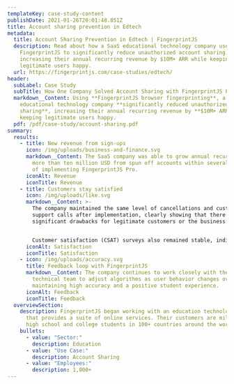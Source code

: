 ```yaml
---
templateKey: case-study-content
publishDate: 2021-01-26T20:01:48.851Z
title: Account sharing prevention in Edtech
metadata:
  title: Account Sharing Prevention in Edtech | FingerprintJS
  description: Read about how a SaaS educational technology company used
    FingerprintJS to significantly reduce unauthorized account sharing,
    increasing their annual recurring revenue by $10M+ ARR while keeping
    legitimate users happy.
  url: https://fingerprintjs.com/case-studies/edtech/
header:
  subLabel: Case Study
  subTitle: How One Company Solved Account Sharing with FingerprintJS Pro
  markdown__Content: Using **FingerprintJS browser fingerprinting**, a SaaS
    educational technology company **significantly reduced unauthorized account
    sharing**, increasing their annual recurring revenue by **$10M+ ARR** while
    keeping legitimate users happy.
  pdf: /pdf/case-study/account-sharing.pdf
summary:
  results:
    - title: New revenue from sign-ups
      icon: /img/uploads/business-and-finance.svg
      markdown__Content: The SaaS company was able to grow annual recurring revenue by
        more than ten million USD from spun off accounts within several months
        of implementing FingerprintJS Pro.
      iconAlt: Revenue
      iconTitle: Revenue
    - title: Customers stay satisfied
      icon: /img/uploads/like.svg
      markdown__Content: >-
        The company maintained the same level of cancellations and customer
        support calls after implementation, clearly showing that there were no
        significant drawbacks for legitimate customers or the business.


        Customer satisfaction (CSAT) surveys also remained stable, indicating that additional authentication measures did not have a negative impact on the user experience.
      iconAlt: Satisfaction
      iconTitle: Satisfaction
    - icon: /img/uploads/accuracy.svg
      title: Feedback loop with FingerprintJS
      markdown__Content: The company continues to work closely with the FingerprintJS
        technical team to adjust algorithms as user behavior changes over time,
        maintaining high accuracy and a positive student experience.
      iconAlt: Feedback
      iconTitle: Feedback
  overviewSection:
    description: FingerprintJS began working with an education technology company
      that provides a suite of online services. Their customers are millions of
      high school and college students in 100+ countries around the world.
    bullets:
      - value: "Sector:"
        description: Education
      - value: "Use Case:"
        description: Account Sharing
      - value: "Employees:"
        description: 1,000+
---
```

